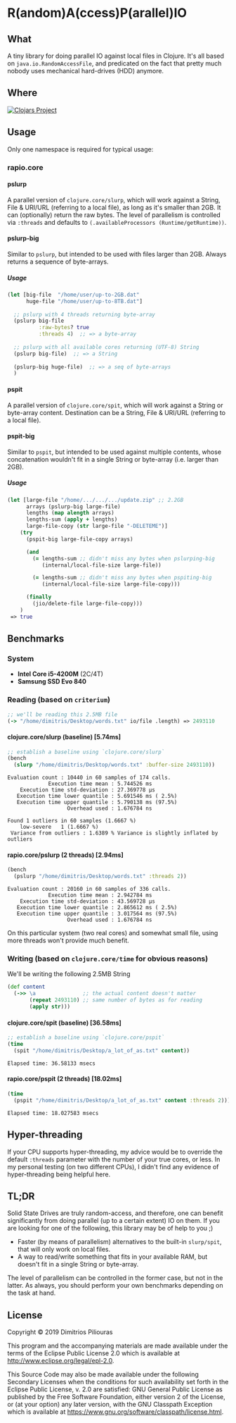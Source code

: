 # R(andom)A(ccess)P(arallel)IO


## What
A tiny library for doing parallel IO against local files in Clojure. It's all based on `java.io.RandomAccessFile`, and predicated on the fact that pretty much nobody uses mechanical hard-drives (HDD) anymore.

## Where

[![Clojars Project](https://img.shields.io/clojars/v/rapio.svg)](https://clojars.org/rapio)

## Usage
Only one namespace is required for typical usage:

### rapio.core

#### pslurp
A parallel version of `clojure.core/slurp`, which will work against a String, File \& URI/URL (referring to a local file), as long as it's smaller than 2GB. 
It can (optionally) return the raw bytes.
The level of parallelism is controlled via `:threads` and defaults to `(.availableProcessors (Runtime/getRuntime))`.


#### pslurp-big
Similar to `pslurp`, but intended to be used with files larger than 2GB. Always returns a sequence of byte-arrays.

##### Usage
```clj
(let [big-file  "/home/user/up-to-2GB.dat"
      huge-file "/home/user/up-to-8TB.dat"]
  
  ;; pslurp with 4 threads returning byte-array
  (pslurp big-file 
          :raw-bytes? true 
          :threads 4)  ;; => a byte-array
          
  ;; pslurp with all available cores returning (UTF-8) String
  (pslurp big-file)  ;; => a String
  
  (pslurp-big huge-file)  ;; => a seq of byte-arrays        
  )

```

#### pspit
A parallel version of `clojure.core/spit`, which will work against a String or byte-array content. Destination can be a String, File \& URI/URL (referring to a local file).

#### pspit-big
Similar to `pspit`, but intended to be used against multiple contents, whose concatenation wouldn't fit in a single String or byte-array (i.e. larger than 2GB).

##### Usage

```clj
(let [large-file "/home/.../.../.../update.zip" ;; 2.2GB
      arrays (pslurp-big large-file)
      lengths (map alength arrays)
      lengths-sum (apply + lengths)
      large-file-copy (str large-file "-DELETEME")]
    (try
      (pspit-big large-file-copy arrays)

      (and
        (= lengths-sum ;; didn't miss any bytes when pslurping-big
           (internal/local-file-size large-file))

        (= lengths-sum ;; didn't miss any bytes when pspiting-big
           (internal/local-file-size large-file-copy)))

      (finally
        (jio/delete-file large-file-copy)))
    ) 
 => true
```


## Benchmarks

### System

* **Intel Core i5-4200M** (2C/4T)
* **Samsung SSD Evo 840**

### Reading (based on `criterium`)

```clj
;; we'll be reading this 2.5MB file
(-> "/home/dimitris/Desktop/words.txt" io/file .length) => 2493110
```

#### clojure.core/slurp (baseline) \[5.74ms\]

```clj
;; establish a baseline using `clojure.core/slurp`
(bench 
  (slurp "/home/dimitris/Desktop/words.txt" :buffer-size 2493110))
```

```
Evaluation count : 10440 in 60 samples of 174 calls.
             Execution time mean : 5.744526 ms
    Execution time std-deviation : 27.369778 µs
   Execution time lower quantile : 5.691546 ms ( 2.5%)
   Execution time upper quantile : 5.790138 ms (97.5%)
                   Overhead used : 1.676784 ns

Found 1 outliers in 60 samples (1.6667 %)
	low-severe	 1 (1.6667 %)
 Variance from outliers : 1.6389 % Variance is slightly inflated by outliers
 ```

#### rapio.core/pslurp (2 threads) \[2.94ms\]

```clj
(bench 
  (pslurp "/home/dimitris/Desktop/words.txt" :threads 2))
```

```
Evaluation count : 20160 in 60 samples of 336 calls.
             Execution time mean : 2.942784 ms
    Execution time std-deviation : 43.569728 µs
   Execution time lower quantile : 2.865612 ms ( 2.5%)
   Execution time upper quantile : 3.017564 ms (97.5%)
                   Overhead used : 1.676784 ns
```

On this particular system (two real cores) and somewhat small file, using more threads won't provide much benefit. 

### Writing (based on `clojure.core/time` for obvious reasons)

We'll be writing the following 2.5MB String

```clj
(def content
  (->> \a               ;; the actual content doesn't matter       
       (repeat 2493110) ;; same number of bytes as for reading
       (apply str)))
```

#### clojure.core/spit (baseline) \[36.58ms\]

```clj
;; establish a baseline using `clojure.core/pspit`
(time 
  (spit "/home/dimitris/Desktop/a_lot_of_as.txt" content))
```

```
Elapsed time: 36.58133 msecs
```

#### rapio.core/pspit (2 threads) \[18.02ms\]

```clj
(time 
  (pspit "/home/dimitris/Desktop/a_lot_of_as.txt" content :threads 2)))
```

```
Elapsed time: 18.027583 msecs
```

## Hyper-threading
If your CPU supports hyper-threading, my advice would be to override the default `:threads` parameter with the number of your true cores, or less. In my personal testing (on two different CPUs), I didn't find any evidence of hyper-threading being helpful here. 

## TL;DR
Solid State Drives are truly random-access, and therefore, one can benefit significantly from doing parallel (up to a certain extent) IO on them. If you are looking for one of the following, this library may be of help to you ;)

* Faster (by means of parallelism) alternatives to the built-in `slurp/spit`, that will only work on local files.
* A way to read/write something that fits in your available RAM, but doesn't fit in a single String or byte-array. 

The level of parallelism can be controlled in the former case, but not in the latter. As always, you should perform your own benchmarks depending on the task at hand. 

## License

Copyright © 2019 Dimitrios Piliouras

This program and the accompanying materials are made available under the
terms of the Eclipse Public License 2.0 which is available at
http://www.eclipse.org/legal/epl-2.0.

This Source Code may also be made available under the following Secondary
Licenses when the conditions for such availability set forth in the Eclipse
Public License, v. 2.0 are satisfied: GNU General Public License as published by
the Free Software Foundation, either version 2 of the License, or (at your
option) any later version, with the GNU Classpath Exception which is available
at https://www.gnu.org/software/classpath/license.html.
